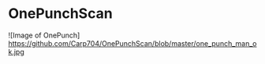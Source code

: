 # OnePunchScan
![Image of OnePunch] https://github.com/Carp704/OnePunchScan/blob/master/one_punch_man_ok.jpg

